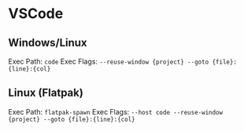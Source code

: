 # VSCode

## Windows/Linux

Exec Path: `code`
Exec Flags: `--reuse-window {project} --goto {file}:{line}:{col}`

## Linux (Flatpak)

Exec Path: `flatpak-spawn`
Exec Flags: `--host code --reuse-window {project} --goto {file}:{line}:{col}`
